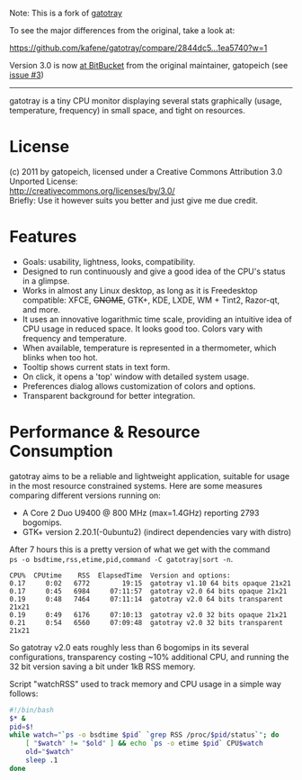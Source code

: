 Note: This is a fork of [gatotray](http://code.google.com/p/gatotray/)

To see the major differences from the original, take a look at:

https://github.com/kafene/gatotray/compare/2844dc5...1ea5740?w=1

Version 3.0 is now [at BitBucket](https://bitbucket.org/gatopeich/gatotray) from the original maintainer, gatopeich (see [issue #3](https://github.com/kafene/gatotray/issues/3))

---

gatotray is a tiny CPU monitor displaying several stats graphically (usage,
temperature, frequency) in small space, and tight on resources.


License
=======
(c) 2011 by gatopeich, licensed under a Creative Commons Attribution 3.0 Unported License:  
http://creativecommons.org/licenses/by/3.0/  
Briefly: Use it however suits you better and just give me due credit.


Features
========

* Goals: usability, lightness, looks, compatibility.
* Designed to run continuously and give a good idea of the CPU's status in a glimpse.
* Works in almost any Linux desktop, as long as it is Freedesktop compatible:
  XFCE, ~~GNOME~~, GTK+, KDE, LXDE, WM + Tint2, Razor-qt, and more.
* It uses an innovative logarithmic time scale, providing an intuitive idea of
  CPU usage in reduced space. It looks good too. Colors vary with frequency and temperature.
* When available, temperature is represented in a thermometer, which blinks when too hot.
* Tooltip shows current stats in text form.
* On click, it opens a 'top' window with detailed system usage.
* Preferences dialog allows customization of colors and options.
* Transparent background for better integration.


Performance & Resource Consumption
==================================

gatotray aims to be a reliable and lightweight application, suitable for usage
in the most resource constrained systems. Here are some measures comparing
different versions running on:

- A Core 2 Duo U9400 @ 800 MHz (max=1.4GHz) reporting 2793 bogomips.
- GTK+ version 2.20.1(-0ubuntu2) (indirect dependencies vary with distro)

After 7 hours this is a pretty version of what we get with the command  
`ps -o bsdtime,rss,etime,pid,command -C gatotray|sort -n`.

```
CPU%  CPUtime    RSS  ElapsedTime  Version and options:
0.17     0:02   6772        19:15  gatotray v1.10 64 bits opaque 21x21
0.17     0:45   6984     07:11:57  gatotray v2.0 64 bits opaque 21x21
0.19     0:48   7464     07:11:14  gatotray v2.0 64 bits transparent 21x21
0.19     0:49   6176     07:10:13  gatotray v2.0 32 bits opaque 21x21
0.21     0:54   6560     07:09:48  gatotray v2.0 32 bits transparent 21x21
```

So gatotray v2.0 eats roughly less than 6 bogomips in its several configurations,
transparency costing ~10% additional CPU, and running the 32 bit version
saving a bit under 1kB RSS memory.

Script "watchRSS" used to track memory and CPU usage in a simple way follows:

```bash
#!/bin/bash
$* &
pid=$!
while watch="`ps -o bsdtime $pid` `grep RSS /proc/$pid/status`"; do
	[ "$watch" != "$old" ] && echo `ps -o etime $pid` CPU$watch
	old="$watch"
	sleep .1
done
```
